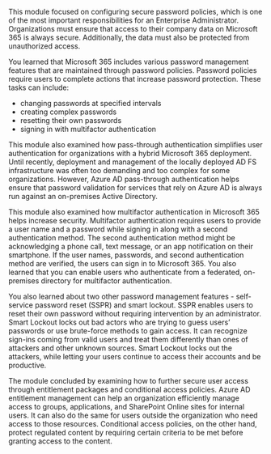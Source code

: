 This module focused on configuring secure password policies, which is one of the most important responsibilities for an Enterprise Administrator. Organizations must ensure that access to their company data on Microsoft 365 is always secure. Additionally, the data must also be protected from unauthorized access.

You learned that Microsoft 365 includes various password management features that are maintained through password policies. Password policies require users to complete actions that increase password protection. These tasks can include:

 -  changing passwords at specified intervals
 -  creating complex passwords
 -  resetting their own passwords
 -  signing in with multifactor authentication

This module also examined how pass-through authentication simplifies user authentication for organizations with a hybrid Microsoft 365 deployment. Until recently, deployment and management of the locally deployed AD FS infrastructure was often too demanding and too complex for some organizations. However, Azure AD pass-through authentication helps ensure that password validation for services that rely on Azure AD is always run against an on-premises Active Directory.

This module also examined how multifactor authentication in Microsoft 365 helps increase security. Multifactor authentication requires users to provide a user name and a password while signing in along with a second authentication method. The second authentication method might be acknowledging a phone call, text message, or an app notification on their smartphone. If the user names, passwords, and second authentication method are verified, the users can sign in to Microsoft 365. You also learned that you can enable users who authenticate from a federated, on-premises directory for multifactor authentication.

You also learned about two other password management features - self-service password reset (SSPR) and smart lockout. SSPR enables users to reset their own password without requiring intervention by an administrator. Smart Lockout locks out bad actors who are trying to guess users’ passwords or use brute-force methods to gain access. It can recognize sign-ins coming from valid users and treat them differently than ones of attackers and other unknown sources. Smart Lockout locks out the attackers, while letting your users continue to access their accounts and be productive.

The module concluded by examining how to further secure user access through entitlement packages and conditional access policies. Azure AD entitlement management can help an organization efficiently manage access to groups, applications, and SharePoint Online sites for internal users. It can also do the same for users outside the organization who need access to those resources. Conditional access policies, on the other hand, protect regulated content by requiring certain criteria to be met before granting access to the content.
